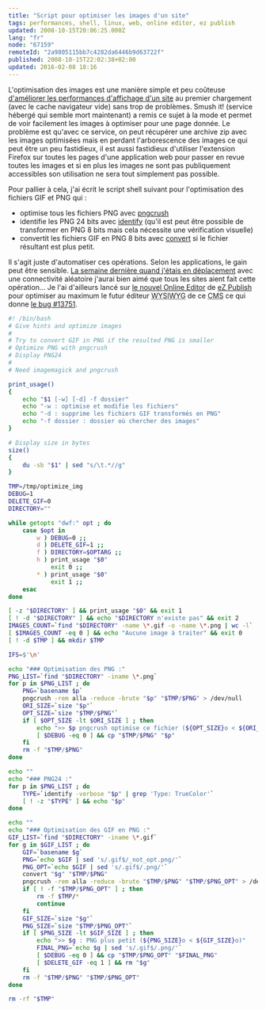 ```yaml
---
title: "Script pour optimiser les images d'un site"
tags: performances, shell, linux, web, online editor, ez publish
updated: 2008-10-15T20:06:25.000Z
lang: "fr"
node: "67159"
remoteId: "2a9805115bb7c4282da6446b9d63722f"
published: 2008-10-15T22:02:38+02:00
updated: 2016-02-08 18:16
---
```


L'optimisation des images est une manière simple et peu coûteuse [d'améliorer
les performances d'affichage d'un site](/post/livre-high-performances-web-sites)
au premier chargement (avec le cache navigateur vide) sans trop de problèmes.
Smush it! (service hébergé qui semble mort maintenant) a remis ce sujet à la
mode et permet de voir facilement les images à optimiser pour une page donnée.
Le problème est qu'avec ce service, on peut récupérer une archive zip avec les
images optimisées mais en perdant l'arborescence des images ce qui peut être un
peu fastidieux, il est aussi fastidieux d'utiliser l'extension Firefox sur
toutes les pages d'une application web pour passer en revue toutes les images et
si en plus les images ne sont pas publiquement accessibles son utilisation ne
sera tout simplement pas possible.


Pour pallier à cela, j'ai écrit le script shell suivant pour l'optimisation des
fichiers GIF et PNG qui :

* optimise tous les fichiers PNG avec
  [pngcrush](http://pwet.fr/man/linux/commandes/pngcrush)
* identifie les PNG 24 bits avec
  [identify](http://pwet.fr/man/linux/commandes/identify) (qu'il est peut être
  possible de transformer en PNG 8 bits mais cela nécessite une vérification
  visuelle)
* convertit les fichiers GIF en PNG 8 bits avec
  [convert](http://pwet.fr/man/linux/commandes/convert) si le fichier résultant
  est plus petit.


Il s'agit juste d'automatiser ces opérations. Selon les applications, le gain
peut être sensible. [La semaine dernière quand j'étais en
déplacement](/post/traverser-la-gare-saint-lazare-c-est-bon-pour-le-moral) avec
une connectivité aléatoire j'aurai bien aimé que tous les sites aient fait cette
opération...
Je l'ai d'ailleurs lancé sur [le nouvel Online
Editor](/post/the-new-online-editor-for-ez-publish-beta) de [eZ
Publish](/tag/ez-publish) pour optimiser au maximum le futur éditeur <abbr
title="What You See Is What You Get">WYSIWYG</abbr>  de ce <abbr title="Content
Management System">CMS</abbr>  ce qui donne [le bug
#13751](http://issues.ez.no/13751).

``` bash
#! /bin/bash
# Give hints and optimize images
#
# Try to convert GIF in PNG if the resulted PNG is smaller
# Optimize PNG with pngcrush
# Display PNG24
#
# Need imagemagick and pngcrush

print_usage()
{
    echo "$1 [-w] [-d] -f dossier"
    echo "-w : optimise et modifie les fichiers"
    echo "-d : supprime les fichiers GIF transformés en PNG"
    echo "-f dossier : dossier où chercher des images"
}

# Display size in bytes
size()
{
    du -sb "$1" | sed "s/\t.*//g"
}

TMP=/tmp/optimize_img
DEBUG=1
DELETE_GIF=0
DIRECTORY=""

while getopts "dwf:" opt ; do
    case $opt in
        w ) DEBUG=0 ;;
        d ) DELETE_GIF=1 ;;
        f ) DIRECTORY=$OPTARG ;;
        h ) print_usage "$0"
            exit 0 ;;
        * ) print_usage "$0"
            exit 1 ;;
    esac
done

[ -z "$DIRECTORY" ] && print_usage "$0" && exit 1
[ ! -d "$DIRECTORY" ] && echo "$DIRECTORY n'existe pas" && exit 2
IMAGES_COUNT=`find "$DIRECTORY" -name \*.gif -o -name \*.png | wc -l`
[ $IMAGES_COUNT -eq 0 ] && echo "Aucune image à traiter" && exit 0
[ ! -d $TMP ] && mkdir $TMP

IFS=$'\n'

echo "### Optimisation des PNG :"
PNG_LIST=`find "$DIRECTORY" -iname \*.png`
for p in $PNG_LIST ; do
    PNG=`basename $p`
    pngcrush -rem alla -reduce -brute "$p" "$TMP/$PNG" > /dev/null
    ORI_SIZE=`size "$p"`
    OPT_SIZE=`size "$TMP/$PNG"`
    if [ $OPT_SIZE -lt $ORI_SIZE ] ; then
        echo ">> $p pngcrush optimise ce fichier (${OPT_SIZE}o < ${ORI_SIZE}o)"
        [ $DEBUG -eq 0 ] && cp "$TMP/$PNG" "$p"
    fi
    rm -f "$TMP/$PNG"
done

echo ""
echo "### PNG24 :"
for p in $PNG_LIST ; do
    TYPE=`identify -verbose "$p" | grep 'Type: TrueColor'`
    [ ! -z "$TYPE" ] && echo "$p"
done

echo ""
echo "### Optimisation des GIF en PNG :"
GIF_LIST=`find "$DIRECTORY" -iname \*.gif`
for g in $GIF_LIST ; do
    GIF=`basename $g`
    PNG=`echo $GIF | sed 's/.gif$/_not_opt.png/'`
    PNG_OPT=`echo $GIF | sed 's/.gif$/.png/'`
    convert "$g" "$TMP/$PNG"
    pngcrush -rem alla -reduce -brute "$TMP/$PNG" "$TMP/$PNG_OPT" > /dev/null
    if [ ! -f "$TMP/$PNG_OPT" ] ; then
        rm -f $TMP/*
        continue
    fi
    GIF_SIZE=`size "$g"`
    PNG_SIZE=`size "$TMP/$PNG_OPT"`
    if [ $PNG_SIZE -lt $GIF_SIZE ] ; then
        echo ">> $g : PNG plus petit (${PNG_SIZE}o < ${GIF_SIZE}o)"
        FINAL_PNG=`echo $g | sed 's/.gif$/.png/'`
        [ $DEBUG -eq 0 ] && cp "$TMP/$PNG_OPT" "$FINAL_PNG"
        [ $DELETE_GIF -eq 1 ] && rm "$g"
    fi
    rm -f "$TMP/$PNG" "$TMP/$PNG_OPT"
done

rm -rf "$TMP"

```

